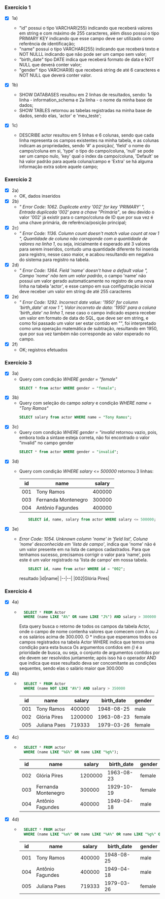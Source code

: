 ### Exercício 1
- [x] 1a) 
    - "id" possui o tipo VARCHAR(255) indicando que receberá valores em string e com máximo de 255 caracteres, além disso possui o tipo PRIMARY KEY indicando que esse campo deve ser utilizado como referência de identificação;
    - "name" possui o tipo VARCHAR(255) indicando que receberá texto e NOT NULLL indicando que não pode ser um campo sem valor;
    - "birth_date" tipo DATE indica que receberá formato de data e NOT NULL que deverá conter valor;
    -  "gender" tipo VARCHAR(6) que receberá string de até 6 caracteres e NOT NULL que deverá conter valor.

- [x] 1b) 
    - SHOW DATABASES resultou em 2 linhas de resultados, sendo: 1a linha - information_schema e 2a linha - o nome da minha base de dados;
    - SHOW TABLES retornou as tabelas registradas na minha base de dados, sendo elas, 'actor' e 'meu_teste';


- [x] 1c) 
    - DESCRIBE actor resultou em 5 linhas e 6 colunas, sendo que cada linha representa os campos existentes na minha tabela, e as colunas indicam as propriedades, sendo '#' a posição/, 'field' o nome do campo/coluna em si, 'type' o tipo do campo/coluna, 'null' se pode ser um campo nulo, 'key' qual o index da campo/coluna, 'Default' se há valor padrão para aquela coluna/campo e 'Extra' se há alguma informação extra sobre aquele campo;
 
### Exercício 2
- [x] 2a)
    - OK, dados inseridos
- [x] 2b)
    - *" Error Code: 1062. Duplicate entry '002' for key 'PRIMARY' ", Entrada duplicada '002' para a chave "Primária"*, se deu devido o valor '002' já existir para o campo/coluna de ID que por sua vez é uma chave primária, de referência/posição principal;
- [x] 2c)
    - *" Error Code: 1136. Column count doesn't match value count at row 1 ", Quantidade de coluna não correponde com a quantidade de valores na linha 1*, ou seja, inicialmente é esperado até 3 valores para serem inseridos, contudo uma quantidade diferente foi inserida para registro, nesse caso maior, e acabou resultando em negativa do sistema para registro na tabela.
- [x] 2d)
    - *" Error Code: 1364. Field 'name' doesn't have a default value ", Campo 'nome' não tem um valor padrão*, o campo 'name' não possui um valor gerado automaticamente no registro de uma nova linha na tabela 'actor', e esse campo em sua configutração inicial deve receber um valor em string de até 255 caracteres
- [x] 2e)
    - *" Error Code: 1292. Incorrect date value: '1950' for column 'birth_date' at row 1 ", Valor incorreto de data: '1950' para a coluna 'birth_date' na linha 1*, nese caso o campo indicado espera receber um valor em formato de data do SQL, que deve ser em string, e como foi passado um valor ser estar contido em "", foi interpretado como uma operação matemática de subtração, resultando em 1950, que por sua vez também não corresponde ao valor esperado no campo.
- [x] 2f)
    - OK; registros efetuados

### Exercício 3
- [x] 3a)
    - Query com condição *WHERE gender = "female"*
        ~~~~sql
        SELECT * from actor WHERE gender = "female";
        ~~~~
- [x] 3b)
    - Query com seleção do campo *salary* e condição *WHERE name = "Tony Ramos"*
        ~~~~sql
        SELECT salary from actor WHERE name = "Tony Ramos";
        ~~~~
- [x] 3c)
    - Query com condição *WHERE gender = "invalid* retornou vazio, pois, embora toda a sintaxe esteja correta, não foi encontrado o valor "invalid" no campo gender
        ~~~~sql
        SELECT * from actor WHERE gender = "invalid";
        ~~~~
- [x] 3d)
    - Query com condição *WHERE salary <= 500000* retornou 3 linhas:
    
        |id|name|salary|
        |--|--|--|
        |001|Tony Ramos|400000|
        |003|Fernanda Montenegro|300000|
        |004|Antônio Fagundes|400000|

        ~~~~sql
            SELECT id, name, salary from actor WHERE salary <= 500000;
        ~~~~
- [x] 3e)
    - *Error Code: 1054. Unknown column 'nome' in 'field list', Coluna 'nome' desconhecida em 'lista de campo'*, indica que 'nome' não é um valor presente em na lista de campos cadastrados. Para que tenhamos sucesso, precisamos corrigir o valor para 'name', pois este é um valor registrado na 'lista de campo' em nossa tabela.
    
        ~~~~sql
            SELECT id, name from actor WHERE id = "002";
        ~~~~

        resultado
        |id|name|
        |--|--|
        |002|Glória Pires|
        
### Exercício 4
- [x] 4a)
    - ~~~~sql
        SELECT * FROM Actor
        WHERE (name LIKE "A%" OR name LIKE "J%") AND salary > 300000
        ~~~~
        Esta query busca o retorno de todos os campos da tabela Actor, onde o campo de nome contenha valores que comecem com A ou J e os salários acima de 300.000.
        O * indica que esperamos todos os campos registrados na tabela Actor
        WHERE indica que temos uma condição para esta busca
        Os argumentos contidos em *()* é a prioridade de busca, ou seja, o conjunto de argumentos contidos por ele devem ser resolvidos juntamente; após isso há o operador AND que indica que esse resultado deva ser concomitante as condições sequentes, sendo elas o salário maior que 300.000
- [x] 4b)
    - ~~~~sql
        SELECT * FROM Actor
        WHERE (name NOT LIKE "A%") AND salary > 350000
        ~~~~

        |id|name|salary|birth_date|gender|
        |--|--|--|--|--|
        |001|Tony Ramos|400000|1948-08-25|male|
        |002|Glória Pires|1200000|1963-08-23|female|
        |005|Juliana Paes|719333|1979-03-26|female|
- [x] 4c)
    - ~~~~sql
        SELECT * FROM actor
        WHERE (name LIKE "%G%" OR name LIKE "%g%");
        ~~~~
        |id|name|salary|birth_date|gender|
        |--|--|--|--|--|
        |002|Glória Pires|1200000|1963-08-23|female|
        |003|Fernanda Montenegro|300000|1929-10-19|female|
        |004|Antônio Fagundes|400000|1949-04-18|male|
- [x] 4d)
    - ~~~~sql
        SELECT * FROM actor
        WHERE (name LIKE "%a%" OR name LIKE "%A%" OR name LIKE "%g%" OR name LIKE "%G%") AND (salary BETWEEN 350000 AND 900000 );
        ~~~~

        |id|name|salary|birth_date|gender|
        |--|--|--|--|--|
        |001|Tony Ramos|400000|1948-08-25|male|
        |004|Antônio Fagundes|400000|1949-04-18|male|
        |005|Juliana Paes|719333|1979-03-26|female|

